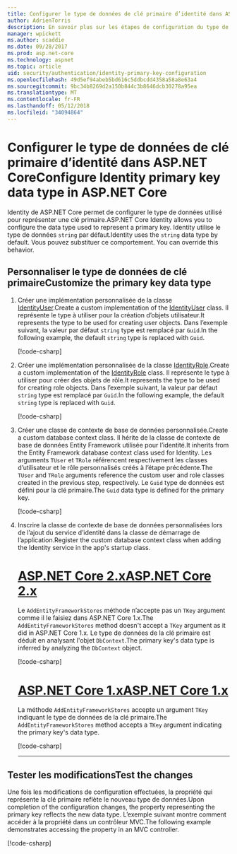 ```yaml
---
title: Configurer le type de données de clé primaire d’identité dans ASP.NET Core
author: AdrienTorris
description: En savoir plus sur les étapes de configuration du type de données utilisé pour la clé primaire ASP.NET Core Identity.
manager: wpickett
ms.author: scaddie
ms.date: 09/28/2017
ms.prod: asp.net-core
ms.technology: aspnet
ms.topic: article
uid: security/authentication/identity-primary-key-configuration
ms.openlocfilehash: 49d5ef94abeb5bd616c5ddbcdd4358a58a8e63a4
ms.sourcegitcommit: 9bc34b8269d2a150b844c3b8646dcb30278a95ea
ms.translationtype: MT
ms.contentlocale: fr-FR
ms.lasthandoff: 05/12/2018
ms.locfileid: "34094864"
---
```

# <a name="configure-identity-primary-key-data-type-in-aspnet-core"></a><span data-ttu-id="72b7d-103">Configurer le type de données de clé primaire d’identité dans ASP.NET Core</span><span class="sxs-lookup"><span data-stu-id="72b7d-103">Configure Identity primary key data type in ASP.NET Core</span></span>

<span data-ttu-id="72b7d-104">Identity de ASP.NET Core permet de configurer le type de données utilisé pour représenter une clé primaire.</span><span class="sxs-lookup"><span data-stu-id="72b7d-104">ASP.NET Core Identity allows you to configure the data type used to represent a primary key.</span></span> <span data-ttu-id="72b7d-105">Identity utilise le type de données `string`  par défaut.</span><span class="sxs-lookup"><span data-stu-id="72b7d-105">Identity uses the `string` data type by default.</span></span> <span data-ttu-id="72b7d-106">Vous pouvez substituer ce comportement. </span><span class="sxs-lookup"><span data-stu-id="72b7d-106">You can override this behavior.</span></span>

## <a name="customize-the-primary-key-data-type"></a><span data-ttu-id="72b7d-107">Personnaliser le type de données de clé primaire</span><span class="sxs-lookup"><span data-stu-id="72b7d-107">Customize the primary key data type</span></span>

1. <span data-ttu-id="72b7d-108">Créer une implémentation personnalisée de la classe [IdentityUser](/dotnet/api/microsoft.aspnetcore.identity.entityframeworkcore.identityuser-1).</span><span class="sxs-lookup"><span data-stu-id="72b7d-108">Create a custom implementation of the [IdentityUser](/dotnet/api/microsoft.aspnetcore.identity.entityframeworkcore.identityuser-1) class.</span></span> <span data-ttu-id="72b7d-109">Il représente le type à utiliser pour la création d’objets utilisateur.</span><span class="sxs-lookup"><span data-stu-id="72b7d-109">It represents the type to be used for creating user objects.</span></span> <span data-ttu-id="72b7d-110">Dans l’exemple suivant, la valeur par défaut `string` type est remplacé par `Guid`.</span><span class="sxs-lookup"><span data-stu-id="72b7d-110">In the following example, the default `string` type is replaced with `Guid`.</span></span>

    [!code-csharp[](identity/sample/src/ASPNET-IdentityDemo-PrimaryKeysConfig/Models/ApplicationUser.cs?highlight=4&range=7-13)]

2. <span data-ttu-id="72b7d-111">Créer une implémentation personnalisée de la classe [IdentityRole](/dotnet/api/microsoft.aspnetcore.identity.entityframeworkcore.identityrole-1).</span><span class="sxs-lookup"><span data-stu-id="72b7d-111">Create a custom implementation of the [IdentityRole](/dotnet/api/microsoft.aspnetcore.identity.entityframeworkcore.identityrole-1) class.</span></span> <span data-ttu-id="72b7d-112">Il représente le type à utiliser pour créer des objets de rôle.</span><span class="sxs-lookup"><span data-stu-id="72b7d-112">It represents the type to be used for creating role objects.</span></span> <span data-ttu-id="72b7d-113">Dans l’exemple suivant, la valeur par défaut `string` type est remplacé par `Guid`.</span><span class="sxs-lookup"><span data-stu-id="72b7d-113">In the following example, the default `string` type is replaced with `Guid`.</span></span>

    [!code-csharp[](identity/sample/src/ASPNET-IdentityDemo-PrimaryKeysConfig/Models/ApplicationRole.cs?highlight=3&range=7-12)]

3. <span data-ttu-id="72b7d-114">Créer une classe de contexte de base de données personnalisée.</span><span class="sxs-lookup"><span data-stu-id="72b7d-114">Create a custom database context class.</span></span> <span data-ttu-id="72b7d-115">Il hérite de la classe de contexte de base de données Entity Framework utilisée pour l’identité.</span><span class="sxs-lookup"><span data-stu-id="72b7d-115">It inherits from the Entity Framework database context class used for Identity.</span></span> <span data-ttu-id="72b7d-116">Les arguments `TUser` et `TRole` référencent respectivement les classes d’utilisateur et le rôle personnalisés créés à l’étape précédente.</span><span class="sxs-lookup"><span data-stu-id="72b7d-116">The `TUser` and `TRole` arguments reference the custom user and role classes created in the previous step, respectively.</span></span> <span data-ttu-id="72b7d-117">Le `Guid` type de données est défini pour la clé primaire.</span><span class="sxs-lookup"><span data-stu-id="72b7d-117">The `Guid` data type is defined for the primary key.</span></span>

    [!code-csharp[](identity/sample/src/ASPNET-IdentityDemo-PrimaryKeysConfig/Data/ApplicationDbContext.cs?highlight=3&range=9-26)]

4. <span data-ttu-id="72b7d-118">Inscrire la classe de contexte de base de données personnalisées lors de l’ajout du service d’identité dans la classe de démarrage de l’application.</span><span class="sxs-lookup"><span data-stu-id="72b7d-118">Register the custom database context class when adding the Identity service in the app's startup class.</span></span>

   # <a name="aspnet-core-2xtabaspnetcore2x"></a>[<span data-ttu-id="72b7d-119">ASP.NET Core 2.x</span><span class="sxs-lookup"><span data-stu-id="72b7d-119">ASP.NET Core 2.x</span></span>](#tab/aspnetcore2x/)

   <span data-ttu-id="72b7d-120">Le `AddEntityFrameworkStores` méthode n’accepte pas un `TKey` argument comme il le faisiez dans ASP.NET Core 1.x.</span><span class="sxs-lookup"><span data-stu-id="72b7d-120">The `AddEntityFrameworkStores` method doesn't accept a `TKey` argument as it did in ASP.NET Core 1.x.</span></span> <span data-ttu-id="72b7d-121">Le type de données de la clé primaire est déduit en analysant l'objet `DbContext`.</span><span class="sxs-lookup"><span data-stu-id="72b7d-121">The primary key's data type is inferred by analyzing the `DbContext` object.</span></span>

   [!code-csharp[](identity/sample/src/ASPNETv2-IdentityDemo-PrimaryKeysConfig/Startup.cs?highlight=6-8&range=25-37)]

   # <a name="aspnet-core-1xtabaspnetcore1x"></a>[<span data-ttu-id="72b7d-122">ASP.NET Core 1.x</span><span class="sxs-lookup"><span data-stu-id="72b7d-122">ASP.NET Core 1.x</span></span>](#tab/aspnetcore1x/)

   <span data-ttu-id="72b7d-123">La méthode `AddEntityFrameworkStores` accepte un argument `TKey` indiquant le type de données de la clé primaire.</span><span class="sxs-lookup"><span data-stu-id="72b7d-123">The `AddEntityFrameworkStores` method accepts a `TKey` argument indicating the primary key's data type.</span></span>

   [!code-csharp[](identity/sample/src/ASPNET-IdentityDemo-PrimaryKeysConfig/Startup.cs?highlight=9-11&range=39-55)]

   ---

## <a name="test-the-changes"></a><span data-ttu-id="72b7d-124">Tester les modifications</span><span class="sxs-lookup"><span data-stu-id="72b7d-124">Test the changes</span></span>

<span data-ttu-id="72b7d-125">Une fois les modifications de configuration effectuées, la propriété qui représente la clé primaire reflète le nouveau type de données.</span><span class="sxs-lookup"><span data-stu-id="72b7d-125">Upon completion of the configuration changes, the property representing the primary key reflects the new data type.</span></span> <span data-ttu-id="72b7d-126">L’exemple suivant montre comment accéder à la propriété dans un contrôleur MVC.</span><span class="sxs-lookup"><span data-stu-id="72b7d-126">The following example demonstrates accessing the property in an MVC controller.</span></span>

[!code-csharp[](identity/sample/src/ASPNET-IdentityDemo-PrimaryKeysConfig/Controllers/AccountController.cs?name=snippet_GetCurrentUserId&highlight=6)]
